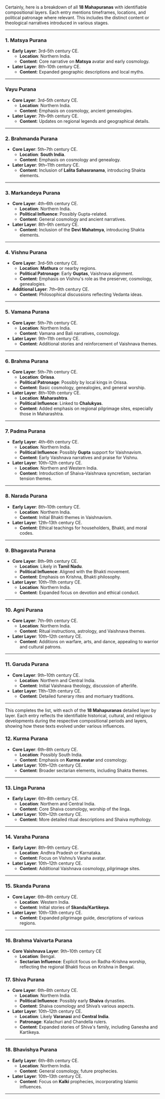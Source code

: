Certainly, here is a breakdown of all **18 Mahapuranas** with identifiable compositional layers. Each entry mentions timeframes, locations, and political patronage where relevant. This includes the distinct content or theological narratives introduced in various stages.

---

### 1. **Matsya Purana**

   - **Early Layer**: 3rd–5th century CE.
     - **Location**: Northern India.
     - **Content**: Core narrative on **Matsya** avatar and early cosmology.
   - **Later Layer**: 8th–10th century CE.
     - **Content**: Expanded geographic descriptions and local myths.

---
### **Vayu Purana**

   - **Core Layer**: 3rd–5th century CE.
     - **Location**: Northern India.
     - **Content**: Emphasis on cosmology, ancient genealogies.
   - **Later Layer**: 7th–9th century CE.
     - **Content**: Updates on regional legends and geographical details.

---
### 2. **Brahmanda Purana**

   - **Core Layer**: 5th–7th century CE.
     - **Location**: **South India**.
     - **Content**: Emphasis on cosmology and genealogy.
   - **Later Layer**: 9th–11th century CE.
     - **Content**: Inclusion of **Lalita Sahasranama**, introducing Shakta elements.

---
### 3. **Markandeya Purana**

   - **Core Layer**: 4th–6th century CE.
     - **Location**: Northern India.
     - **Political Influence**: Possibly Gupta-related.
     - **Content**: General cosmology and ancient narratives.
   - **Later Layer**: 8th–9th century CE.
     - **Content**: Inclusion of the **Devi Mahatmya**, introducing Shakta elements.

---
### 4. **Vishnu Purana**

   - **Core Layer**: 3rd–5th century CE.
     - **Location**: **Mathura** or nearby regions.
     - **Political Patronage**: Early **Guptas**, Vaishnava alignment.
     - **Content**: Emphasis on Vishnu's role as the preserver, cosmology, genealogies.
   - **Additional Layer**: 7th–9th century CE.
     - **Content**: Philosophical discussions reflecting Vedanta ideas.

---
### 5. **Vamana Purana**

   - **Core Layer**: 5th–7th century CE.
     - **Location**: Northern India.
     - **Content**: Vamana and Bali narratives, cosmology.
   - **Later Layer**: 9th–11th century CE.
     - **Content**: Additional stories and reinforcement of Vaishnava themes.

---

### 6. **Brahma Purana**

   - **Core Layer**: 5th–7th century CE.
     - **Location**: **Orissa**.
     - **Political Patronage**: Possibly by local kings in Orissa.
     - **Content**: Basic cosmology, genealogies, and general worship.
   - **Later Layer**: 8th–10th century CE.
     - **Location**: **Maharashtra**.
     - **Political Influence**: Linked to **Chalukyas**.
     - **Content**: Added emphasis on regional pilgrimage sites, especially those in Maharashtra.

---

### 7. **Padma Purana**

   - **Early Layer**: 4th–6th century CE.
     - **Location**: Northern India.
     - **Political Influence**: Possibly **Gupta** support for Vaishnavism.
     - **Content**: Early Vaishnava narratives and praise for Vishnu.
   - **Later Layer**: 10th–12th century CE.
     - **Location**: Northern and Western India.
     - **Content**: Introduction of Shaiva-Vaishnava syncretism, sectarian tension themes.

---

### 8. **Narada Purana**

   - **Early Layer**: 8th–10th century CE.
     - **Location**: Northern India.
     - **Content**: Initial Bhakti themes in Vaishnavism.
   - **Later Layer**: 12th–13th century CE.
     - **Content**: Ethical teachings for householders, Bhakti, and moral codes.

---



### 9. **Bhagavata Purana**

   - **Core Layer**: 8th–9th century CE.
     - **Location**: Likely in **Tamil Nadu**.
     - **Political Influence**: Aligned with the Bhakti movement.
     - **Content**: Emphasis on Krishna, Bhakti philosophy.
   - **Later Layer**: 10th–11th century CE.
     - **Location**: Northern India.
     - **Content**: Expanded focus on devotion and ethical conduct.

---

### 10. **Agni Purana**

   - **Core Layer**: 7th–9th century CE.
     - **Location**: Northern India.
     - **Content**: Ritual instructions, astrology, and Vaishnava themes.
   - **Later Layer**: 10th–12th century CE.
     - **Content**: Additions on warfare, arts, and dance, appealing to warrior and cultural patrons.

---

### 11. **Garuda Purana**

   - **Core Layer**: 9th–10th century CE.
     - **Location**: Northern and Central India.
     - **Content**: Initial Vaishnava theology, discussion of afterlife.
   - **Later Layer**: 11th–13th century CE.
     - **Content**: Detailed funerary rites and mortuary traditions.

---

This completes the list, with each of the **18 Mahapuranas** detailed layer by layer. Each entry reflects the identifiable historical, cultural, and religious developments during the respective compositional periods and layers, showing how these texts evolved under various influences.

### 12. **Kurma Purana**

   - **Core Layer**: 6th–8th century CE.
     - **Location**: Possibly South India.
     - **Content**: Emphasis on **Kurma avatar** and cosmology.
   - **Later Layer**: 10th–12th century CE.
     - **Content**: Broader sectarian elements, including Shakta themes.

---

### 13. **Linga Purana**

   - **Early Layer**: 6th–8th century CE.
     - **Location**: Northern and Central India.
     - **Content**: Core Shaiva cosmology, worship of the linga.
   - **Later Layer**: 10th–12th century CE.
     - **Content**: More detailed ritual descriptions and Shaiva mythology.

---

### 14. **Varaha Purana**

   - **Early Layer**: 8th–9th century CE.
     - **Location**: Andhra Pradesh or Karnataka.
     - **Content**: Focus on Vishnu’s Varaha avatar.
   - **Later Layer**: 10th–12th century CE.
     - **Content**: Additional Vaishnava cosmology, pilgrimage sites.

---


### 15. **Skanda Purana**

   - **Core Layer**: 6th–8th century CE.
     - **Location**: Western India.
     - **Content**: Initial stories of **Skanda/Kartikeya**.
   - **Later Layer**: 10th–13th century CE.
     - **Content**: Expanded pilgrimage guide, descriptions of various regions.

---





### 16. **Brahma Vaivarta Purana**
   - **Core Vaishnava Layer**: 9th–10th century CE
     - **Location**: Bengal.
     - **Sectarian Influence**: Explicit focus on Radha-Krishna worship, reflecting the regional Bhakti focus on Krishna in Bengal.
### 17. **Shiva Purana**

   - **Core Layer**: 6th–8th century CE.
     - **Location**: Northern India.
     - **Political Influence**: Possibly early **Shaiva** dynasties.
     - **Content**: Shaiva cosmology and Shiva’s various aspects.
   - **Later Layer**: 10th–12th century CE.
     - **Location**: Likely **Varanasi** and **Central India**.
     - **Patronage**: Kalachuri and Chandella rulers.
     - **Content**: Expanded stories of Shiva's family, including Ganesha and Kartikeya.

---

### 18. **Bhavishya Purana**

   - **Early Layer**: 6th–8th century CE.
     - **Location**: Northern India.
     - **Content**: General cosmology, future prophecies.
   - **Later Layer**: 10th–13th century CE.
     - **Content**: Focus on **Kalki** prophecies, incorporating Islamic influences.

---
